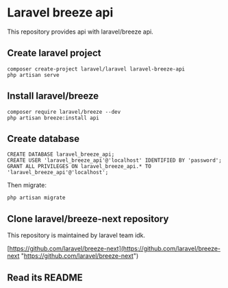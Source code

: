 # Laravel breeze api

This repository provides api with laravel/breeze api.

## Create laravel project

```
composer create-project laravel/laravel laravel-breeze-api
php artisan serve
```

## Install laravel/breeze

```
composer require laravel/breeze --dev
php artisan breeze:install api
```

## Create database

```
CREATE DATABASE laravel_breeze_api;
CREATE USER 'laravel_breeze_api'@'localhost' IDENTIFIED BY 'password';
GRANT ALL PRIVILEGES ON laravel_breeze_api.* TO 'laravel_breeze_api'@'localhost';
```

Then migrate:

```
php artisan migrate
```

## Clone laravel/breeze-next repository

This repository is maintained by laravel team idk.

[https://github.com/laravel/breeze-next](https://github.com/laravel/breeze-next "https://github.com/laravel/breeze-next")

## Read its README
